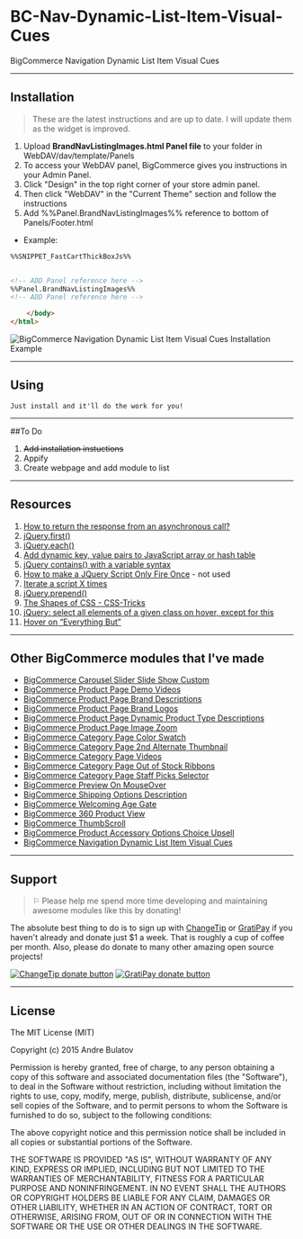 # BC-Nav-Dynamic-List-Item-Visual-Cues
BigCommerce Navigation Dynamic List Item Visual Cues


------------------------------------------------------------------------------------



## Installation

> These are the latest instructions and are up to date.  I will update them as the widget is improved.

1. Upload **BrandNavListingImages.html Panel file** to your folder in WebDAV/dav/template/Panels  
  1. To access your WebDAV panel, BigCommerce gives you instructions in your Admin Panel.  
  2. Click "Design" in the top right corner of your store admin panel.  
  3. Then click "WebDAV" in the "Current Theme" section and follow the instructions
2. Add %%Panel.BrandNavListingImages%% reference to bottom of Panels/Footer.html
  + Example:
```HTML
%%SNIPPET_FastCartThickBoxJs%%


<!-- ADD Panel reference here -->
%%Panel.BrandNavListingImages%%
<!-- ADD Panel reference here -->

    </body>
</html>​
```  
![BigCommerce Navigation Dynamic List Item Visual Cues Installation Example](https://raw.githubusercontent.com/iamandrebulatov/BC-Nav-Brand-Listing-Images/master/Navigation%20Dynamic%20List%20Item%20Visual%20Cues%20Installation-Screen%20Shot%202015-03-09%20at%208.06.40%20PM.png "BigCommerce Navigation Dynamic List Item Visual Cues Installation Example")



------------------------------------------------------------------------------------

 
 
## Using

    Just install and it'll do the work for you!  


------------------------------------------------------------------------------------



##To Do

1. ~~Add installation instuctions~~
2. Appify
3. Create webpage and add module to list


------------------------------------------------------------------------------------


## Resources

1. [How to return the response from an asynchronous call?](http://stackoverflow.com/questions/14220321/how-to-return-the-response-from-an-asynchronous-call)
2. [jQuery.first()](http://api.jquery.com/first/)
3. [jQuery.each()](http://api.jquery.com/jQuery.each/)
4. [Add dynamic key, value pairs to JavaScript array or hash table](http://stackoverflow.com/questions/9398535/add-dynamic-key-value-pairs-to-javascript-array-or-hash-table)
5. [jQuery contains() with a variable syntax](http://stackoverflow.com/questions/2191419/jquery-contains-with-a-variable-syntax)
6. [How to make a JQuery Script Only Fire Once](http://stackoverflow.com/questions/11439691/how-to-make-a-jquery-script-only-fire-once) - not used
7. [Iterate a script X times](http://stackoverflow.com/questions/6310206/iterate-a-script-x-times)
8. [jQuery.prepend()](http://api.jquery.com/prepend/)
9. [The Shapes of CSS - CSS-Tricks](https://css-tricks.com/examples/ShapesOfCSS/)
10. [jQuery: select all elements of a given class on hover, except for this](http://stackoverflow.com/questions/13625862/jquery-select-all-elements-of-a-given-class-on-hover-except-for-this)
11. [Hover on “Everything But”](https://css-tricks.com/hover-on-everything-but/)


------------------------------------------------------------------------------------


## Other BigCommerce modules that I've made

* [BigCommerce Carousel Slider Slide Show Custom](https://github.com/iamandrebulatov/BC-Carousel-Slider-Slide-Show-Custom)
* [BigCommerce Product Page Demo Videos](https://github.com/iamandrebulatov/BigCommerce-Product-Page-Demo-Videos)
* [BigCommerce Product Page Brand Descriptions](https://github.com/iamandrebulatov/BigCommerce-Product-Page-Brand-Descriptions)
* [BigCommerce Product Page Brand Logos](https://github.com/iamandrebulatov/BigCommerce-Product-Page-Brand-Logos)
* [BigCommerce Product Page Dynamic Product Type Descriptions](https://github.com/iamandrebulatov/BC-Product-Page-Dynamic-Product-Type-Descriptions)
* [BigCommerce Product Page Image Zoom](https://github.com/iamandrebulatov/BC-Product-Page-Image-Zoom)
* [BigCommerce Category Page Color Swatch](https://github.com/iamandrebulatov/BigCommerce-Color-Swatch-On-Category)
* [BigCommerce Category Page 2nd Alternate Thumbnail](https://github.com/iamandrebulatov/BigCommerce-Category-Pages-2nd-Alternate-Thumbnail)
* [BigCommerce Category Page Videos](https://github.com/iamandrebulatov/BigCommerce-Category-Page-Demo-Videos)
* [BigCommerce Category Page Out of Stock Ribbons](https://github.com/iamandrebulatov/BigCommerce-Out-of-Stock-Category-Items)
* [BigCommerce Category Page Staff Picks Selector](https://github.com/iamandrebulatov/BC-Staff-Picks-Selector)
* [BigCommerce Preview On MouseOver](https://github.com/iamandrebulatov/BC-Preview-On-MouseOver)
* [BigCommerce Shipping Options Description](https://github.com/iamandrebulatov/BC-Shipping-Options-Descriptions)
* [BigCommerce Welcoming Age Gate](https://github.com/iamandrebulatov/BC-Welcoming-Age-Gate)
* [BigCommerce 360 Product View](https://github.com/iamandrebulatov/BC-360-Product-View)
* [BigCommerce ThumbScroll](https://github.com/iamandrebulatov/BC-ThumbScroll)
* [BigCommerce Product Accessory Options Choice Upsell](https://github.com/iamandrebulatov/BC-Product-Accessory-Options-Choice-Upsell)
* [BigCommerce Navigation Dynamic List Item Visual Cues](https://github.com/iamandrebulatov/BC-Nav-Dynamic-List-Item-Visual-Cues)


------------------------------------------------------------------------------------



## Support

> ⚐ Please help me spend more time developing and maintaining awesome modules like this by donating!

The absolute best thing to do is to sign up with [ChangeTip](//changetip.com) or [GratiPay](//gratipay.com) if you haven't already and donate just $1 a week. That is roughly a cup of coffee per month. Also, please do donate to many other amazing open source projects!

[![ChangeTip donate button](http://andrebulatov.com/wp-content/uploads/tipme_button.png)](//www.changetip.com/tipme/andre.bulatov/ "Donate once-off to this project using ChangeTip")
[![GratiPay donate button](http://andrebulatov.com/wp-content/uploads/gratipay-button.png)](//www.gratipay.com/andrebulatov/ "Donate once-off to this project using GratiPay")



------------------------------------------------------------------------------------


## License

The MIT License (MIT)

Copyright (c) 2015 Andre Bulatov

Permission is hereby granted, free of charge, to any person obtaining a copy
of this software and associated documentation files (the "Software"), to deal
in the Software without restriction, including without limitation the rights
to use, copy, modify, merge, publish, distribute, sublicense, and/or sell
copies of the Software, and to permit persons to whom the Software is
furnished to do so, subject to the following conditions:

The above copyright notice and this permission notice shall be included in
all copies or substantial portions of the Software.

THE SOFTWARE IS PROVIDED "AS IS", WITHOUT WARRANTY OF ANY KIND, EXPRESS OR
IMPLIED, INCLUDING BUT NOT LIMITED TO THE WARRANTIES OF MERCHANTABILITY,
FITNESS FOR A PARTICULAR PURPOSE AND NONINFRINGEMENT. IN NO EVENT SHALL THE
AUTHORS OR COPYRIGHT HOLDERS BE LIABLE FOR ANY CLAIM, DAMAGES OR OTHER
LIABILITY, WHETHER IN AN ACTION OF CONTRACT, TORT OR OTHERWISE, ARISING FROM,
OUT OF OR IN CONNECTION WITH THE SOFTWARE OR THE USE OR OTHER DEALINGS IN
THE SOFTWARE.
